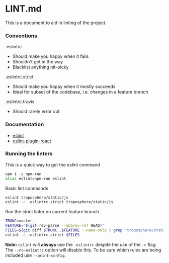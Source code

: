 LINT.md
=======

This is a document to aid in linting of the project.

### Conventions

.eslintrc
  - Should make you happy when it fails
  - Shouldn't get in the way
  - Blacklist anything nit-picky

.eslintrc.strict
  - Should make you happy when it mostly succeeds
  - Ideal for subset of the codebase, i.e. changes in a feature branch

.eslintrc.travis
  - Should rarely error out

### Documentation
- [eslint](http://eslint.org/docs/rules/)
- [eslint-plugin-react](https://github.com/yannickcr/eslint-plugin-react/tree/master/docs/rules)

### Running the linters

This is a quick way to get the eslint command
```bash
npm i -g npm-run
alias eslint=npm-run eslint
```

Basic lint commands
```bash
eslint troposphere/static/js
eslint -c .eslintrc.strict troposphere/static/js
```

Run the strict linter on current feature branch
```bash
TRUNC=master
FEATURE="$(git rev-parse --abbrev-ref HEAD)"
FILES=$(git diff $TRUNC..$FEATURE --name-only | grep 'troposphere/static/js.*js$')
eslint -c .eslintrc.strict $FILES
```
**Note:** `eslint` will **always** use the `.eslintrc` despite the use of the
`-c` flag.  The `--no-eslintrc` option will disable this. To be sure which
rules are being included use `--print-config`.
